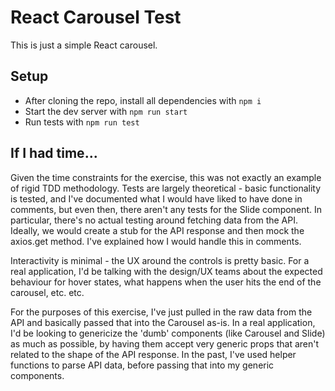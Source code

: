 # React Carousel Test

This is just a simple React carousel.

## Setup
- After cloning the repo, install all dependencies with `npm i`
- Start the dev server with `npm run start`
- Run tests with `npm run test`

## If I had time...
Given the time constraints for the exercise, this was not exactly an example of rigid TDD methodology. Tests are largely theoretical - basic functionality is tested, and I've documented what I would have liked to have done in comments, but even then, there aren't any tests for the Slide component. In particular, there's no actual testing around fetching data from the API. Ideally, we would create a stub for the API response and then mock the axios.get method. I've explained how I would handle this in comments.

Interactivity is minimal - the UX around the controls is pretty basic. For a real application, I'd be talking with the design/UX teams about the expected behaviour for hover states, what happens when the user hits the end of the carousel, etc. etc.

For the purposes of this exercise, I've just pulled in the raw data from the API and basically passed that into the Carousel as-is. In a real application, I'd be looking to genericize the 'dumb' components (like Carousel and Slide) as much as possible, by having them accept very generic props that aren't related to the shape of the API response. In the past, I've used helper functions to parse API data, before passing that into my generic components.